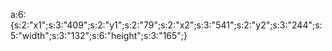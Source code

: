 a:6:{s:2:"x1";s:3:"409";s:2:"y1";s:2:"79";s:2:"x2";s:3:"541";s:2:"y2";s:3:"244";s:5:"width";s:3:"132";s:6:"height";s:3:"165";}